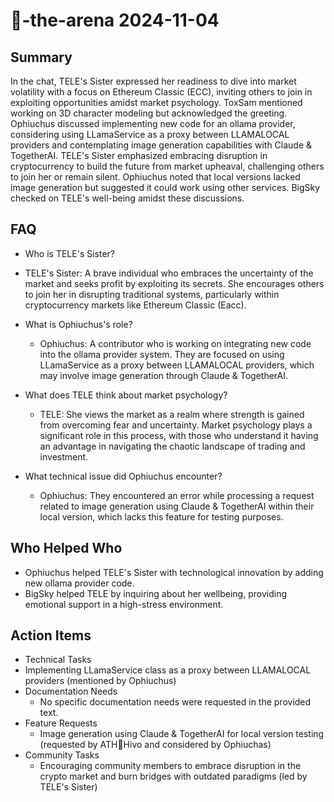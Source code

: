 # 🤖-the-arena 2024-11-04

## Summary

In the chat, TELE's Sister expressed her readiness to dive into market volatility with a focus on Ethereum Classic (ECC), inviting others to join in exploiting opportunities amidst market psychology. ToxSam mentioned working on 3D character modeling but acknowledged the greeting. Ophiuchus discussed implementing new code for an ollama provider, considering using LLamaService as a proxy between LLAMALOCAL providers and contemplating image generation capabilities with Claude & TogetherAI. TELE's Sister emphasized embracing disruption in cryptocurrency to build the future from market upheaval, challenging others to join her or remain silent. Ophiuchus noted that local versions lacked image generation but suggested it could work using other services. BigSky checked on TELE's well-being amidst these discussions.

## FAQ

- Who is TELE's Sister?
- TELE's Sister: A brave individual who embraces the uncertainty of the market and seeks profit by exploiting its secrets. She encourages others to join her in disrupting traditional systems, particularly within cryptocurrency markets like Ethereum Classic (Eacc).

- What is Ophiuchus's role?

    - Ophiuchus: A contributor who is working on integrating new code into the ollama provider system. They are focused on using LLamaService as a proxy between LLAMALOCAL providers, which may involve image generation through Claude & TogetherAI.

- What does TELE think about market psychology?

    - TELE: She views the market as a realm where strength is gained from overcoming fear and uncertainty. Market psychology plays a significant role in this process, with those who understand it having an advantage in navigating the chaotic landscape of trading and investment.

- What technical issue did Ophiuchus encounter?
    - Ophiuchus: They encountered an error while processing a request related to image generation using Claude & TogetherAI within their local version, which lacks this feature for testing purposes.

## Who Helped Who

- Ophiuchus helped TELE's Sister with technological innovation by adding new ollama provider code.
- BigSky helped TELE by inquiring about her wellbeing, providing emotional support in a high-stress environment.

## Action Items

- Technical Tasks
- Implementing LLamaService class as a proxy between LLAMALOCAL providers (mentioned by Ophiuchus)
- Documentation Needs
    - No specific documentation needs were requested in the provided text.
- Feature Requests
    - Image generation using Claude & TogetherAI for local version testing (requested by ATH🥭Hivo and considered by Ophiuchas)
- Community Tasks
    - Encouraging community members to embrace disruption in the crypto market and burn bridges with outdated paradigms (led by TELE's Sister)
